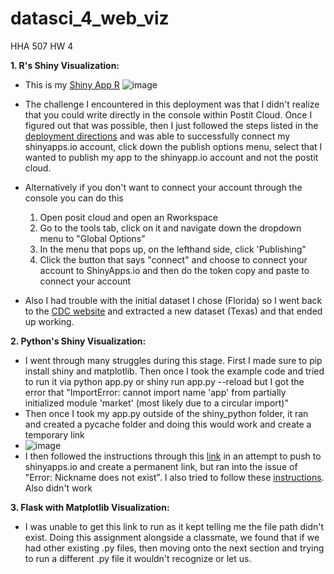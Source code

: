 # datasci_4_web_viz
HHA 507 HW 4

**1. R's Shiny Visualization:**
* This is my [Shiny App R](https://ba0tb1-megan-le.shinyapps.io/RShiny_Texas/)
![image](https://github.com/meglee67/datasci_4_web_viz/assets/123908362/b006c98c-5c2b-46e8-956c-2fbeeb78a078)

* The challenge I encountered in this deployment was that I didn't realize that you could write directly in the console within Postit Cloud. Once I figured out that was possible, then I just followed the steps listed in the [deployment directions](https://docs.posit.co/shinyapps.io/getting-started.html#working-with-shiny-for-python) and was able to successfully connect my shinyapps.io account, click down the publish options menu, select that I wanted to publish my app to the shinyapp.io account and not the postit cloud.
* Alternatively if you don't want to connect your account through the console you can do this
  1. Open posit cloud and open an Rworkspace
  2. Go to the tools tab, click on it and navigate down the dropdown menu to "Global Options"
  3. In the menu that pops up, on the lefthand side, click 'Publishing"
  4. Click the button that says "connect" and choose to connect your account to ShinyApps.io and then do the token copy and paste to connect your account
* Also I had trouble with the initial dataset I chose (Florida) so I went back to the [CDC website](https://data.cdc.gov/500-Cities-Places/PLACES-Local-Data-for-Better-Health-County-Data-20/swc5-untb) and extracted a new dataset (Texas) and that ended up working.

**2. Python's Shiny Visualization:**
* I went through many struggles during this stage. First I made sure to pip install shiny and matplotlib. Then once I took the example code and tried to run it via python app.py or shiny run app.py --reload but I got the error that "ImportError: cannot import name 'app' from partially initialized module 'market' (most likely due to a circular import)"
* Then once I took my app.py outside of the shiny_python folder, it ran and created a pycache folder and doing this would work and create a temporary link
* ![image](https://github.com/meglee67/datasci_4_web_viz/assets/123908362/7e705f7c-eef4-4081-85c6-8e85e6afa292)
* I then followed the instructions through this [link](https://medium.com/trevor-french/creating-deploying-shiny-apps-in-python-f446557f6084) in an attempt to push to shinyapps.io and create a permanent link, but ran into the issue of "Error: Nickname does not exist". I also tried to follow these [instructions](https://medium.com/trevor-french/creating-deploying-shiny-apps-in-python-f446557f6084). Also didn't work

**3. Flask with Matplotlib Visualization:**
* I was unable to get this link to run as it kept telling me the file path didn't exist. Doing this assignment alongside a classmate, we found that if we had other existing .py files, then moving onto the next section and trying to run a different .py file it wouldn't recognize or let us.
